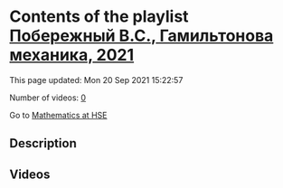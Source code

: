 # Contents of the playlist [Побережный В.С., Гамильтонова механика, 2021](https://www.youtube.com/playlist?list=PLq3E5oubNNoAS5NVBTBHia-xixzTJcG_y)

This page updated: Mon 20 Sep 2021 15:22:57

Number of videos: [0](#videos)

Go to [Mathematics at HSE](../README.md)

## Description



## Videos

